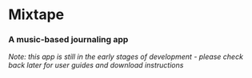 # Mixtape
### A music-based journaling app

_Note: this app is still in the early stages of development - please check back later for user guides and download instructions_
